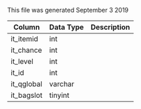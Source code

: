 This file was generated September 3 2019

| Column     | Data Type | Description |
| ---------- | --------- | ----------- |
| it_itemid  | int       |             |
| it_chance  | int       |             |
| it_level   | int       |             |
| it_id      | int       |             |
| it_qglobal | varchar   |             |
| it_bagslot | tinyint   |             |